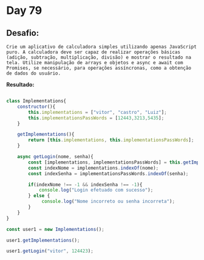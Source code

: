 # Day 79

## Desafio:

	Crie um aplicativo de calculadora simples utilizando apenas JavaScript puro. A calculadora deve ser capaz de realizar operações básicas (adição, subtração, multiplicação, divisão) e mostrar o resultado na tela. Utilize manipulação de arrays e objetos e async e await com Promises, se necessário, para operações assíncronas, como a obtenção de dados do usuário.
        
**Resultado:**

```javascript

class Implementations{
    constructor(){
        this.implementations = ["vitor", "castro", "Luiz"];
        this.implementationsPassWords = [12443,3213,5435];
    }

    getImplementations(){
        return [this.implementations, this.implementationsPassWords];
    }

    async getLogin(nome, senha){
        const [implementations, implementationsPassWords] = this.getImplementations();
        const indexNome = implementations.indexOf(nome);
        const indexSenha = implementationsPassWords.indexOf(senha);

        if(indexNome !== -1 && indexSenha !== -1){
            console.log("Login efetuado com sucesso");            
        } else {
             console.log("Nome incorreto ou senha incorreta");
        }
    }
}

const user1 = new Implementations();

user1.getImplementations();

user1.getLogin("vitor", 124423);